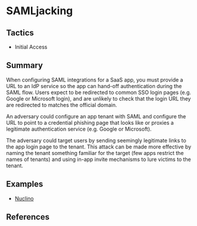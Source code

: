 # SAMLjacking

## Tactics
* Initial Access

## Summary

When configuring SAML integrations for a SaaS app, you must provide a URL to an IdP service so the app can hand-off authentication during the SAML flow. Users expect to be redirected to common SSO login pages (e.g. Google or Microsoft login), and are unlikely to check that the login URL they are redirected to matches the official domain.

An adversary could configure an app tenant with SAML and configure the URL to point to a credential phishing page that looks like or proxies a legitimate authentication service (e.g. Google or Microsoft).

The adversary could target users by sending seemingly legitimate links to the app login page to the tenant. This attack can be made more effective by naming the tenant something familiar for the target (few apps restrict the names of tenants) and using in-app invite mechanisms to lure victims to the tenant.

## Examples
* [Nuclino](examples/nuclino.md)

## References